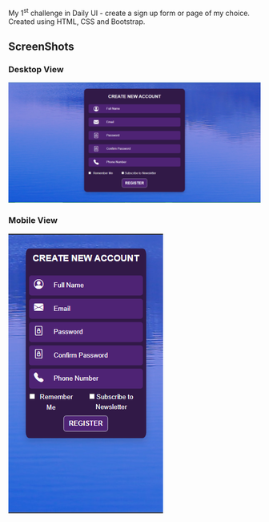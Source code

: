 My 1<sup>st</sup> challenge in Daily UI - create a sign up form or page of my choice.
Created using HTML, CSS and Bootstrap.

## ScreenShots

### Desktop View

<img src='./imgs/Daily UI Signup Page - Desktop View.png' center />

### Mobile View
<img src='./imgs/Daily UI Signup Page - Mobile View.png' />


